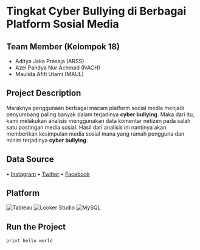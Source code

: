 # Tingkat Cyber Bullying di Berbagai Platform Sosial Media

## Team Member (Kelompok 18)
- Aditya Jaka Prasaja (ARSS)
- Azel Pandya Nur Achmad (NACH)
- Maulida Afifi Utami (MAUL)

## Project Description

Maraknya penggunaan berbagai macam platform social media menjadi penyumbang paling banyak dalam terjadinya **cyber bullying**. Maka dari itu, kami melakukan analisis menggunakan data komentar netizen pada salah satu postingan media sosial. Hasil dari analisis ini nantinya akan memberikan kesimpulan media sosial mana yang ramah pengguna dan minim terjadinya **cyber bullying**.

## Data Source
•  [Instagram](https://www.instagram.com)
•  [Twitter](https://twitter.com/home)
•  [Facebook](https://www.facebook.com)

## Platform
  ![Tableau](https://img.shields.io/badge/-Tableau-E97627?style=flat&logo=tableau&logoColor=white)
  ![Looker Studio](https://img.shields.io/badge/-Google_Looker_Studio-00A7E0?style=flat&logo=looker&logoColor=white)
  ![MySQL](https://img.shields.io/badge/-MySQL-4479A1?style=flat&logo=mysql&logoColor=white)

## Run the Project
```Powershell
print hello world
```

